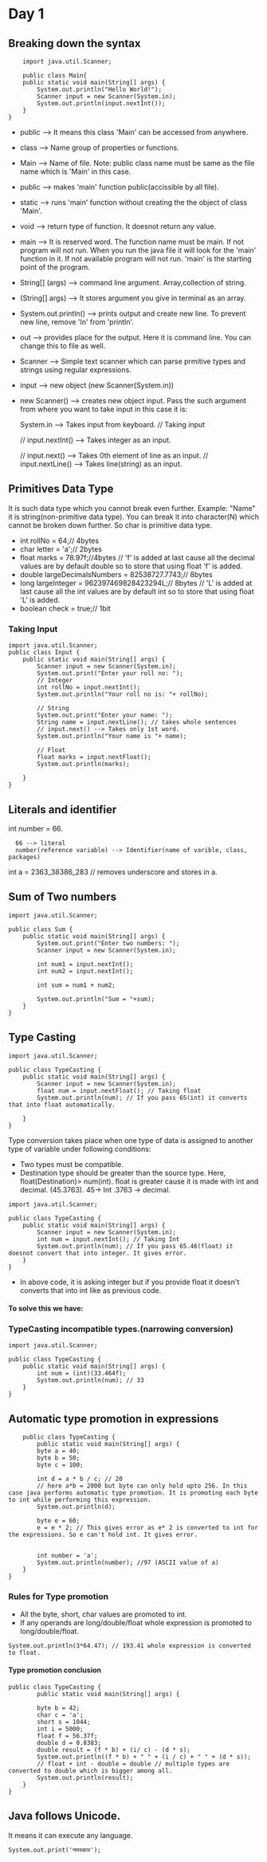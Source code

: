 # Day 1
  ## Breaking down the syntax
``` 
    import java.util.Scanner;

    public class Main{
    public static void main(String[] args) {
        System.out.println("Hello World!");
        Scanner input = new Scanner(System.in);
        System.out.println(input.nextInt());
    }
}
```
- public --> It means this class 'Main' can be accessed from anywhere.
- class  --> Name group of properties or functions.
- Main   --> Name of file.                 Note: public class name must be same as the file name which is 'Main' in this case.
- public --> makes 'main' function public(accissible by 
all file).
- static --> runs 'main' function without creating the                 the object of class 'Main'.
- void   --> return type of function. It doesnot return any value.
- main   --> It is reserved word. The function name                 must be main. If not program will not run. When you run the java file it will look for the 'main' function in it. If not available program will not run. 'main' is the starting point of the program.
- String[] (args) --> command line argument. Array,collection of string.
- (String[] args) --> It stores argument you give in terminal as an array.
- System.out.println() --> prints output and create new                             line. To prevent new line, remove 'ln' from 'println'.
- out --> provides place for the output. Here it is command line. You can change this to file as well.
- Scanner --> Simple text scanner which can parse prmitive types and strings using regular expressions.
- input --> new object (new Scanner(System.in))
- new Scanner() --> creates new object input. Pass the                        such argument from where you want to take input in this case it is: 
    
    System.in --> Takes input from keyboard.
    // Taking input 
    
    // input.nextInt() --> Takes integer as an input.
    
    // input.next() --> Takes 0th element of line as an input.
    // input.nextLine() --> Takes line(string) as an input.

## Primitives Data Type
 It is such data type which you cannot break even further.
  Example: "Name" it is string(non-primitive data type). You can break it into character(N) which cannot be broken down further. So char is primitive data type.

- int rollNo = 64;// 4bytes
- char letter = 'a';// 2bytes
- float marks = 78.97f;//4bytes
// 'f' is added at last cause all the decimal values are by default double so to store that using float 'f' is added.
- double largeDecimalsNumbers = 82538727.7743;// 8bytes
- long largeInteger = 962397469828423294L;// 8bytes
// 'L' is added at last cause all the int values are by default int so to store that using float 'L' is added.
- boolean check = true;// 1bit

### Taking Input
```
import java.util.Scanner;
public class Input {
    public static void main(String[] args) {
        Scanner input = new Scanner(System.in);
        System.out.print("Enter your roll no: ");
        // Integer
        int rollNo = input.nextInt();
        System.out.println("Your roll no is: "+ rollNo);

        // String
        System.out.print("Enter your name: ");
        String name = input.nextLine(); // takes whole sentences
        // input.next() --> Takes only 1st word.
        System.out.println("Your name is "+ name);

        // Float
        float marks = input.nextFloat();
        System.out.println(marks);
        
    }
}
```
## Literals and identifier
  int number = 66.

      66 --> literal
      number(reference variable) --> Identifier(name of varible, class, packages)
  int a = 2363_38386_283 // removes underscore and stores in a.

## Sum of Two numbers
```
import java.util.Scanner;

public class Sum {
    public static void main(String[] args) {
        System.out.print("Enter two numbers: ");
        Scanner input = new Scanner(System.in);

        int num1 = input.nextInt();
        int num2 = input.nextInt();

        int sum = num1 + num2;

        System.out.println("Sum = "+sum);
    }
}
```

## Type Casting
```
import java.util.Scanner;

public class TypeCasting {
    public static void main(String[] args) {
        Scanner input = new Scanner(System.in);
        float num = input.nextFloat(); // Taking float
        System.out.println(num); // If you pass 65(int) it converts that into float automatically.

    }
}
```
  Type conversion takes place when one type of data is assigned to another type of variable under following conditions:
  
  - Two types must be compatible.
  - Destination type should be greater than the source type.
    Here, float(Destination)> num(int). float is greater cause it is made with int and decimal. (45.3763).
    45-> Int
    .3763 -> decimal.

```
import java.util.Scanner;

public class TypeCasting {
    public static void main(String[] args) {
        Scanner input = new Scanner(System.in);
        int num = input.nextInt(); // Taking Int
        System.out.println(num); // If you pass 65.46(float) it doesnot convert that into integer. It gives error.
    }
}
```
  - In above code, it is asking integer but if you provide float it doesn't converts that into int like as previous code.
#### To solve this we have: 
### TypeCasting incompatible types.(narrowing conversion)

```
import java.util.Scanner;

public class TypeCasting {
    public static void main(String[] args) {
        int num = (int)(33.464f);
        System.out.println(num); // 33
    }
}
```
## Automatic type promotion in expressions

```
    public class TypeCasting {
        public static void main(String[] args) {
        byte a = 40;
        byte b = 50;
        byte c = 100;

        int d = a * b / c; // 20
        // here a*b = 2000 but byte can only hold upto 256. In this case java performs automatic type promotion. It is promoting each byte to int while performing this expression.
        System.out.println(d);

        byte e = 60;
        e = e * 2; // This gives error as e* 2 is converted to int for the expressions. So e can't hold int. It gives error.

        
        int number = 'a';
        System.out.println(number); //97 (ASCII value of a)
    }
}
```
### Rules for Type promotion 

- All the byte, short, char values are promoted to int.
- If any operands are long/double/float whole expression is promoted to long/double/float.

```
System.out.println(3*64.47); // 193.41 whole expression is converted to float.
```
#### Type promotion conclusion

```
public class TypeCasting {
        public static void main(String[] args) {

        byte b = 42;
        char c = 'a';
        short s = 1044;
        int i = 5000;
        float f = 56.37f;
        double d = 0.8383;
        double result = (f * b) + (i/ c) - (d * s);
        System.out.println((f * b) + " " + (i / c) + " " + (d * s));
        // float + int - double = double // multiple types are converted to double which is bigger among all.
        System.out.println(result);
    }
}
```

## Java follows Unicode.
 It means it can execute any language.
 ```
 System.out.print('नमस्कार');
 ```

